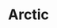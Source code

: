 ---
title: Arctic
longTitle: 'Arctic'
tags:
- gccommon
narrowerTerm:
- "[[Polar regions]]"
relatedTerm:
- "[[Arctic ecosystems Northern Canada]]"
use:
- "[[North Pole Arctic regions]]"
---